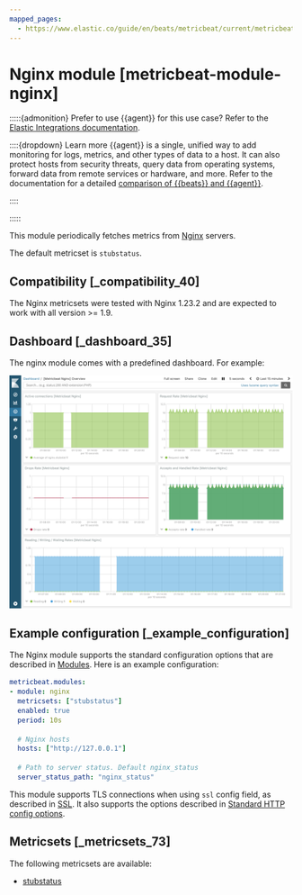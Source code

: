 ```yaml
---
mapped_pages:
  - https://www.elastic.co/guide/en/beats/metricbeat/current/metricbeat-module-nginx.html
---
```


<!-- This file is generated! See scripts/mage/docs_collector.go -->

# Nginx module [metricbeat-module-nginx]

:::::{admonition} Prefer to use {{agent}} for this use case?
Refer to the [Elastic Integrations documentation](integration-docs://reference/nginx/index.md).

::::{dropdown} Learn more
{{agent}} is a single, unified way to add monitoring for logs, metrics, and other types of data to a host. It can also protect hosts from security threats, query data from operating systems, forward data from remote services or hardware, and more. Refer to the documentation for a detailed [comparison of {{beats}} and {{agent}}](docs-content://reference/fleet/index.md).

::::


:::::


This module periodically fetches metrics from [Nginx](https://nginx.org/) servers.

The default metricset is `stubstatus`.


## Compatibility [_compatibility_40]

The Nginx metricsets were tested with Nginx 1.23.2 and are expected to work with all version >= 1.9.


## Dashboard [_dashboard_35]

The nginx module comes with a predefined dashboard. For example:

![metricbeat nginx](images/metricbeat-nginx.png)


## Example configuration [_example_configuration]

The Nginx module supports the standard configuration options that are described in [Modules](/reference/metricbeat/configuration-metricbeat.md). Here is an example configuration:

```yaml
metricbeat.modules:
- module: nginx
  metricsets: ["stubstatus"]
  enabled: true
  period: 10s

  # Nginx hosts
  hosts: ["http://127.0.0.1"]

  # Path to server status. Default nginx_status
  server_status_path: "nginx_status"
```

This module supports TLS connections when using `ssl` config field, as described in [SSL](/reference/metricbeat/configuration-ssl.md). It also supports the options described in [Standard HTTP config options](/reference/metricbeat/configuration-metricbeat.md#module-http-config-options).


## Metricsets [_metricsets_73]

The following metricsets are available:

* [stubstatus](/reference/metricbeat/metricbeat-metricset-nginx-stubstatus.md)
